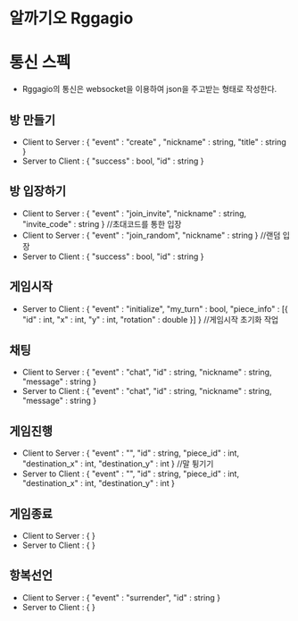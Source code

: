 # 알까기오 Rggagio
# 통신 스펙
 * Rggagio의 통신은 websocket을 이용하여 json을 주고받는 형태로 작성한다.
## 방 만들기
 * Client to Server : { "event" : "create" , "nickname" : string, "title" : string  }
 * Server to Client : { "success" : bool, "id" : string }
## 방 입장하기
 * Client to Server : { "event" : "join_invite", "nickname" : string, "invite_code" : string } //초대코드를 통한 입장
 * Client to Server : { "event" : "join_random", "nickname" : string } //랜덤 입장
 * Server to Client : { "success" : bool, "id" : string }
## 게임시작
 * Server to Client : { "event" : "initialize", "my_turn" : bool,
                         "piece_info" : [{ "id" : int, "x" : int, "y" : int, "rotation" : double }] } //게임시작 초기화 작업
## 채팅
 * Client to Server : { "event" : "chat", "id" : string, "nickname" : string, "message" : string }
 * Server to Client : { "event" : "chat", "id" : string, "nickname" : string, "message" : string }
## 게임진행
 * Client to Server : { "event" : "", "id" : string, "piece_id" : int, "destination_x" : int, "destination_y" : int } //말 튕기기
 * Server to Client : { "event" : "", "id" : string, "piece_id" : int, "destination_x" : int, "destination_y" : int }
## 게임종료
 * Client to Server : {  }
 * Server to Client : {  }
## 항복선언
 * Client to Server : { "event" : "surrender", "id" : string }
 * Server to Client : {  }